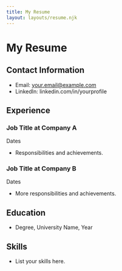 ```yaml
---
title: My Resume
layout: layouts/resume.njk
---
```


# My Resume

## Contact Information

- Email: your.email@example.com
- LinkedIn: linkedin.com/in/yourprofile

## Experience

### Job Title at Company A

Dates

- Responsibilities and achievements.

### Job Title at Company B

Dates

- More responsibilities and achievements.

## Education

- Degree, University Name, Year

## Skills

- List your skills here.
